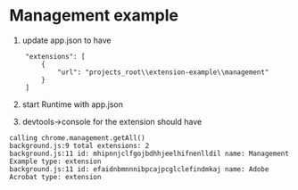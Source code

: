 # Management example

1. update app.json to have

~~~
	"extensions": [
		{
			"url": "projects_root\\extension-example\\management"
		}
	]
~~~

2. start Runtime with app.json

3. devtools->console for the extension should have

~~~
calling chrome.management.getAll()
background.js:9 total extensions: 2
background.js:11 id: mhipnnjclfgojbdhhjeelhifnenlldil name: Management Example type: extension 
background.js:11 id: efaidnbmnnnibpcajpcglclefindmkaj name: Adobe Acrobat type: extension 
~~~
